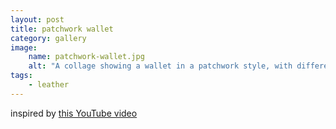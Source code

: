 ```yaml
---
layout: post
title: patchwork wallet
category: gallery
image: 
    name: patchwork-wallet.jpg
    alt: "A collage showing a wallet in a patchwork style, with different colors of leather all stitched together to make up the exterior and the top interior pockets. Other pockets inside are dyed various colors."
tags:
    - leather
---
```


inspired by [this YouTube video](https://www.youtube.com/watch?v=t36dAp1s2NQ)